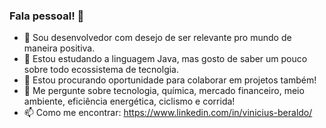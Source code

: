 ### Fala pessoal! 👋

- 🔭 Sou desenvolvedor com desejo de ser relevante pro mundo de maneira positiva.
- 🌱 Estou estudando a linguagem Java, mas gosto de saber um pouco sobre todo ecossistema de tecnolgia.
- 👯 Estou procurando oportunidade para colaborar em projetos também!
- 💬 Me pergunte sobre tecnologia, química, mercado financeiro, meio ambiente, eficiência energética, ciclismo e corrida!
- 📫 Como me encontrar: https://www.linkedin.com/in/vinicius-beraldo/

<!--
**Viniberaldo/Viniberaldo** is a ✨ _special_ ✨ repository because its `README.md` (this file) appears on your GitHub profile.

Here are some ideas to get you started:

- 🔭 I’m currently working on ...
- 🌱 I’m currently learning ...
- 👯 I’m looking to collaborate on ...
- 🤔 I’m looking for help with ...
- 💬 Ask me about ...
- 📫 How to reach me: ...
- 😄 Pronouns: ...
- ⚡ Fun fact: ...
-->

